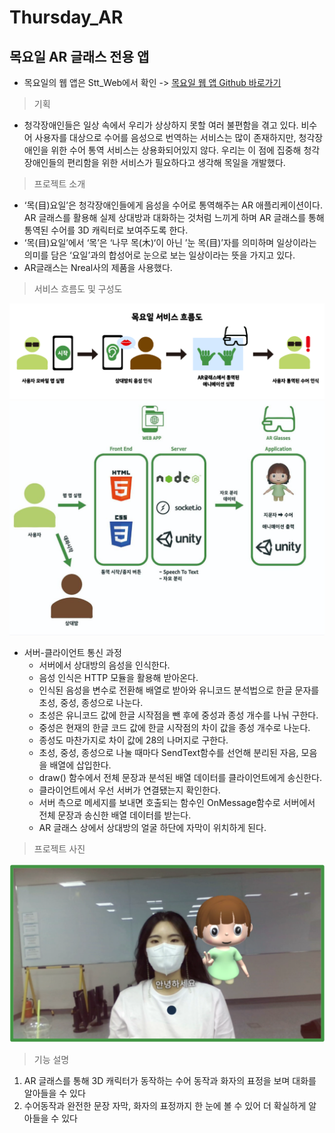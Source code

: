 # Thursday_AR
## 목요일 AR 글래스 전용 앱

* 목요일의 웹 앱은 Stt_Web에서 확인 ->
[목요일 웹 앱 Github 바로가기](https://github.com/dooruz/Stt_Web)


> 기획

- 청각장애인들은 일상 속에서 우리가 상상하지 못할 여러 불편함을 겪고 있다. 비수어 사용자를 대상으로 수어를 음성으로 번역하는 서비스는 많이 존재하지만, 청각장애인을 위한 수어 통역 서비스는 상용화되어있지 않다. 우리는 이 점에 집중해 청각장애인들의 편리함을 위한 서비스가 필요하다고 생각해 목일을 개발했다.

> 프로젝트 소개

- ‘목(目)요일’은 청각장애인들에게 음성을 수어로 통역해주는 AR 애플리케이션이다. AR 글래스를 활용해 실제 상대방과 대화하는 것처럼 느끼게 하며 AR 글래스를 통해 통역된 수어를 3D 캐릭터로 보여주도록 한다.
- ‘목(目)요일’에서 ‘목’은 ‘나무 목(木)‘이 아닌 ’눈 목(目)’자를 의미하며 일상이라는 의미를 담은 ‘요일’과의 합성어로 눈으로 보는 일상이라는 뜻을 가지고 있다.
- AR글래스는  Nreal사의 제품을 사용했다.

> 서비스 흐름도 및 구성도

![](2024-02-08-18-02-23.png)
![](2024-02-08-18-02-42.png)
- 서버-클라이언트 통신 과정
    - 서버에서 상대방의 음성을 인식한다.
    - 음성 인식은 HTTP 모듈을 활용해 받아온다.
    - 인식된 음성을 변수로 전환해 배열로 받아와 유니코드 분석법으로 한글 문자를 초성, 중성, 종성으로 나눈다.
    - 초성은 유니코드 값에 한글 시작점을 뺀 후에 중성과 종성 개수를 나눠 구한다.
    - 중성은 현재의 한글 코드 값에 한글 시작점의 차이 값을 종성 개수로 나눈다.
    - 종성도 마찬가지로 차이 값에 28의 나머지로 구한다.
    - 초성, 중성, 종성으로 나눌 때마다 SendText함수를 선언해 분리된 자음, 모음을 배열에 삽입한다.
    - draw() 함수에서 전체 문장과 분석된 배열 데이터를 클라이언트에게 송신한다.
    - 클라이언트에서 우선 서버가 연결됐는지 확인한다.
    - 서버 측으로 메세지를 보내면 호출되는 함수인 OnMessage함수로 서버에서 전체 문장과 송신한 배열 데이터를 받는다.
    - AR 글래스 상에서 상대방의 얼굴 하단에 자막이 위치하게 된다.

> 프로젝트 사진

![](2024-02-08-18-10-51.png)

> 기능 설명

1. AR 글래스를 통해 3D 캐릭터가 동작하는 수어 동작과 화자의 표정을 보며 대화를 알아들을 수 있다
2. 수어동작과 완전한 문장 자막, 화자의 표정까지 한 눈에 볼 수 있어 더 확실하게 알아들을 수 있다